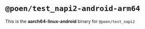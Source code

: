 # `@poen/test_napi2-android-arm64`

This is the **aarch64-linux-android** binary for `@poen/test_napi2`

